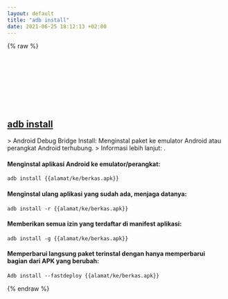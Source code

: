 ```yaml
---
layout: default
title: "adb install"
date: 2021-06-25 18:12:13 +02:00
---
```

{% raw %}
<h2 id="adb-install">
  <a href="/id/common/adb-install.html">adb install</a> <a href="#adb-install"><svg class="icon">
    <use href="/assets/images/unicode_sprite.svg#link" />
  </svg></a>
</h2>
> Android Debug Bridge Install: Menginstal paket ke emulator Android atau perangkat Android terhubung.
> Informasi lebih lanjut: <https://developer.android.com/studio/command-line/adb>.

#### Menginstal aplikasi Android ke emulator/perangkat:
```shell
adb install {{alamat/ke/berkas.apk}}
```
#### Menginstal ulang aplikasi yang sudah ada, menjaga datanya:
```shell
adb install -r {{alamat/ke/berkas.apk}}
```
#### Memberikan semua izin yang terdaftar di manifest aplikasi:
```shell
adb install -g {{alamat/ke/berkas.apk}}
```
#### Memperbarui langsung paket terinstal dengan hanya memperbarui bagian dari APK yang berubah:
```shell
Adb install --fastdeploy {{alamat/ke/berkas.apk}}
```
{% endraw %}